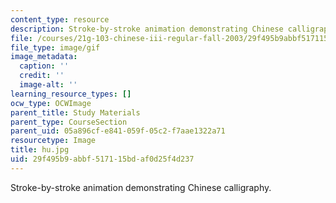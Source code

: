 ```yaml
---
content_type: resource
description: Stroke-by-stroke animation demonstrating Chinese calligraphy.
file: /courses/21g-103-chinese-iii-regular-fall-2003/29f495b9abbf517115bdaf0d25f4d237_hu.jpg
file_type: image/gif
image_metadata:
  caption: ''
  credit: ''
  image-alt: ''
learning_resource_types: []
ocw_type: OCWImage
parent_title: Study Materials
parent_type: CourseSection
parent_uid: 05a896cf-e841-059f-05c2-f7aae1322a71
resourcetype: Image
title: hu.jpg
uid: 29f495b9-abbf-5171-15bd-af0d25f4d237
---
```

Stroke-by-stroke animation demonstrating Chinese calligraphy.

